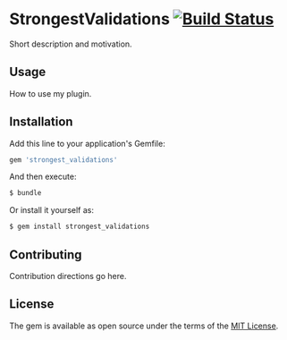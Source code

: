 # StrongestValidations [![Build Status](https://travis-ci.org/katamotokosuke/strongest_validations.svg?branch=master)](https://travis-ci.org/katamotokosuke/strongest_validations)
Short description and motivation.

## Usage
How to use my plugin.

## Installation
Add this line to your application's Gemfile:

```ruby
gem 'strongest_validations'
```

And then execute:
```bash
$ bundle
```

Or install it yourself as:
```bash
$ gem install strongest_validations
```

## Contributing
Contribution directions go here.

## License
The gem is available as open source under the terms of the [MIT License](http://opensource.org/licenses/MIT).
